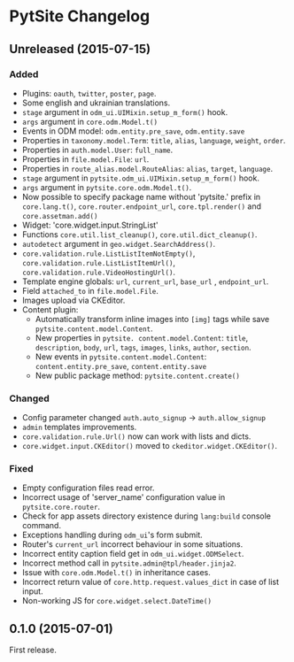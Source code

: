 # PytSite Changelog

## Unreleased (2015-07-15)
### Added
- Plugins: `oauth`, `twitter`, `poster`, `page`.
- Some english and ukrainian translations.
- `stage` argument in `odm_ui.UIMixin.setup_m_form()` hook.
- `args` argument in `core.odm.Model.t()`
- Events in ODM model: `odm.entity.pre_save`, `odm.entity.save` 
- Properties in `taxonomy.model.Term`: `title`, `alias`, `language`, `weight`, `order`.
- Properties in `auth.model.User`: `full_name`.
- Properties in `file.model.File`: `url`.
- Properties in `route_alias.model.RouteAlias`: `alias`, `target`, `language`.
- `stage` argument in `pytsite.odm_ui.UIMixin.setup_m_form()` hook.
- `args` argument in `pytsite.core.odm.Model.t()`.
- Now possible to specify package name without 'pytsite.' prefix in `core.lang.t()`, `core.router.endpoint_url`,
  `core.tpl.render()` and `core.assetman.add()`
- Widget: 'core.widget.input.StringList'
- Functions `core.util.list_cleanup()`, `core.util.dict_cleanup()`.
- `autodetect` argument in `geo.widget.SearchAddress()`.
- `core.validation.rule.ListListItemNotEmpty()`, `core.validation.rule.ListListItemUrl()`,
  `core.validation.rule.VideoHostingUrl()`.
- Template engine globals: `url`, `current_url`, `base_url` , `endpoint_url`.
- Field `attached_to` in `file.model.File`.
- Images upload via CKEditor.
- Content plugin:
    - Automatically transform inline images into `[img]` tags while save `pytsite.content.model.Content`.
    - New properties in `pytsite. content.model.Content`: `title`, `description`, `body`, `url`, `tags`, `images`, 
      `links`, `author`, `section`.
    - New events in `pytsite.content.model.Content`: `content.entity.pre_save`, `content.entity.save`
    - New public package method: `pytsite.content.create()`  

### Changed
- Config parameter changed `auth.auto_signup` -> `auth.allow_signup`
- `admin` templates improvements.
- `core.validation.rule.Url()` now can work with lists and dicts.
- `core.widget.input.CKEditor()` moved to `ckeditor.widget.CKEditor()`.

### Fixed
- Empty configuration files read error.
- Incorrect usage of 'server_name' configuration value in `pytsite.core.router`.
- Check for app assets directory existence during `lang:build` console command.
- Exceptions handling during `odm_ui`'s form submit.
- Router's `current_url` incorrect behaviour in some situations.
- Incorrect entity caption field get in `odm_ui.widget.ODMSelect`.
- Incorrect method call in `pytsite.admin@tpl/header.jinja2`.
- Issue with `core.odm.Model.t()` in inheritance cases.
- Incorrect return value of `core.http.request.values_dict` in case of list input.
- Non-working JS for `core.widget.select.DateTime()`

## 0.1.0 (2015-07-01)
First release.
